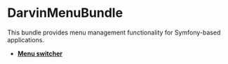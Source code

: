 # DarvinMenuBundle
This bundle provides menu management functionality for Symfony-based applications.

- [**Menu switcher**](Resources/doc/menu_switcher.md)

